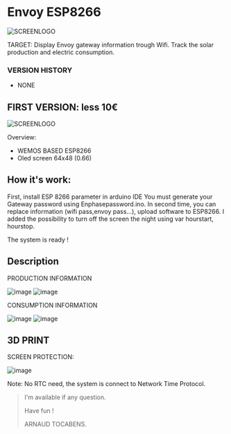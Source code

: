# Envoy ESP8266

![SCREENLOGO](https://github.com/Pidow/Envoy-ESP8266/blob/main/PIC/defaut.jpg?raw=true)

TARGET:
Display Envoy gateway information trough Wifi.
Track the solar production and electric consumption.

### VERSION HISTORY
*   NONE

## FIRST VERSION: less 10€

![SCREENLOGO](https://github.com/Pidow/Envoy-ESP8266/blob/main/PIC/overview.jpg?raw=true)

Overview:
*   WEMOS BASED ESP8266
*   Oled screen 64x48 (0.66)

## How it's work:
First, install ESP 8266 parameter in arduino IDE
You must generate your Gateway password using Enphasepassword.ino.
In second time, you can replace information (wifi pass,envoy pass...), upload software to ESP8266.
I added the possibility to turn off the screen the night using var hourstart, hourstop.

The system is ready !

## Description

PRODUCTION INFORMATION

![image](https://github.com/Pidow/Envoy-ESP8266/blob/main/PIC/prod1.jpg?raw=true)
![image](https://github.com/Pidow/Envoy-ESP8266/blob/main/PIC/prod2.png?raw=true)


CONSUMPTION INFORMATION

![image](https://github.com/Pidow/Envoy-ESP8266/blob/main/PIC/conso1.jpg?raw=true)
![image](https://github.com/Pidow/Envoy-ESP8266/blob/main/PIC/conso2.png?raw=true)



## 3D PRINT
SCREEN PROTECTION:

![image](https://github.com/Pidow/Envoy-ESP8266/blob/main/PIC/3d%20print.jpg?raw=true)



Note:
No RTC need, the system is connect to Network Time Protocol.

> I'm available if any question.
> 
> Have fun !
> 
>    ARNAUD TOCABENS.
